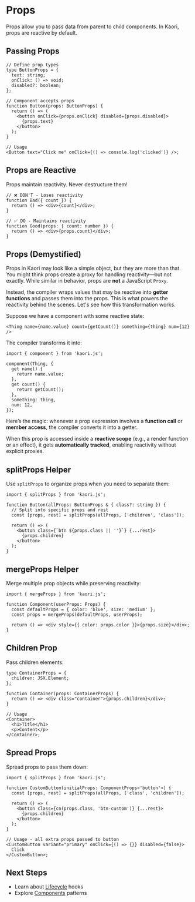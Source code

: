 # Props

Props allow you to pass data from parent to child components. In Kaori, props are reactive by default.

## Passing Props

```tsx
// Define prop types
type ButtonProps = {
  text: string;
  onClick: () => void;
  disabled?: boolean;
};

// Component accepts props
function Button(props: ButtonProps) {
  return () => (
    <button onClick={props.onClick} disabled={props.disabled}>
      {props.text}
    </button>
  );
}

// Usage
<Button text="Click me" onClick={() => console.log('clicked')} />;
```

## Props are Reactive

Props maintain reactivity. Never destructure them!

```tsx
// ❌ DON'T - Loses reactivity
function Bad({ count }) {
  return () => <div>{count}</div>;
}

// ✅ DO - Maintains reactivity
function Good(props: { count: number }) {
  return () => <div>{props.count}</div>;
}
```

## Props (Demystified)

Props in Kaori may look like a simple object, but they are more than that. You might think props create a proxy for handling reactivity—but not exactly. While similar in behavior, props are **not** a JavaScript `Proxy`.

Instead, the compiler wraps values that may be reactive into **getter functions** and passes them into the props. This is what powers the reactivity behind the scenes. Let's see how this transformation works.

Suppose we have a component with some reactive state:

```tsx
<Thing name={name.value} count={getCount()} something={thing} num={12} />
```

The compiler transforms it into:

```tsx
import { component } from 'kaori.js';

component(Thing, {
  get name() {
    return name.value;
  },
  get count() {
    return getCount();
  },
  something: thing,
  num: 12,
});
```

Here’s the magic: whenever a prop expression involves a **function call** or **member access**, the compiler converts it into a getter.

When this prop is accessed inside a **reactive scope** (e.g., a render function or an effect), it gets **automatically tracked**, enabling reactivity without explicit proxies.

## splitProps Helper

Use `splitProps` to organize props when you need to separate them:

```tsx
import { splitProps } from 'kaori.js';

function Button(allProps: ButtonProps & { class?: string }) {
  // Split into specific props and rest
  const [props, rest] = splitProps(allProps, ['children', 'class']);

  return () => (
    <button class={`btn ${props.class || ''}`} {...rest}>
      {props.children}
    </button>
  );
}
```

## mergeProps Helper

Merge multiple prop objects while preserving reactivity:

```tsx
import { mergeProps } from 'kaori.js';

function Component(userProps: Props) {
  const defaultProps = { color: 'blue', size: 'medium' };
  const props = mergeProps(defaultProps, userProps);

  return () => <div style={{ color: props.color }}>{props.size}</div>;
}
```

## Children Prop

Pass children elements:

```tsx
type ContainerProps = {
  children: JSX.Element;
};

function Container(props: ContainerProps) {
  return () => <div class="container">{props.children}</div>;
}

// Usage
<Container>
  <h1>Title</h1>
  <p>Content</p>
</Container>;
```

## Spread Props

Spread props to pass them down:

```tsx
import { splitProps } from 'kaori.js';

function CustomButton(initialProps: ComponentProps<'button'>) {
  const [props, rest] = splitProps(allProps, ['class', 'children']);

  return () => (
    <button class={cn(props.class, 'btn-custom')} {...rest}>
      {props.children}
    </button>
  );
}

// Usage - all extra props passed to button
<CustomButton variant="primary" onClick={() => {}} disabled={false}>
  Click
</CustomButton>;
```

## Next Steps

- Learn about [Lifecycle](/guide/lifecycle) hooks
- Explore [Components](/guide/components) patterns
